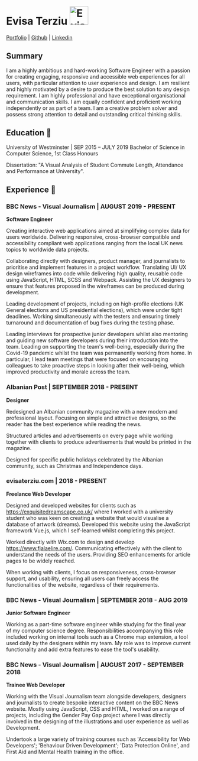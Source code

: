 
# Evisa Terziu <img width="50px" height="50px" style="padding:0; margin-right: 10px;" src="https://evisaterziu.com/img/logo_Evisa_large.e4563639.svg" alt="Evisa Terziu Logo"/>
[Portfolio](https://evisaterziu.com/) | [Github](https://github.com/evisat) | [Linkedin](https://www.linkedin.com/in/evisaterziu/)

## Summary
I am a highly ambitious and hard-working Software Engineer with a passion for creating engaging, responsive and accessible web experiences for all users, with particular attention to user experience and design.  I am resilient and highly motivated by a desire to produce the best solution to any design requirement.  I am highly professional and have exceptional organisational and communication skills. I am equally confident and proficient working independently or as part of a team. I am a creative problem solver and possess strong attention to detail and outstanding critical thinking skills.

## Education 🏫
University of Westminster | SEP 2015 – JULY 2019
Bachelor of Science in Computer Science, 1st Class Honours

Dissertation: "A Visual Analysis of Student Commute Length, Attendance and Performance at University".

## Experience 🏫
### BBC News - Visual Journalism | AUGUST 2019 - PRESENT
**Software Engineer**

Creating interactive web applications aimed at simplifying complex data for users worldwide. Delivering responsive, cross-browser compatible and accessibility compliant web applications ranging from the local UK news topics to worldwide data projects.

Collaborating directly with designers, product manager, and journalists to prioritise and implement features in a project workflow. Translating UI/ UX design wireframes into code while delivering high quality, reusable code using JavaScript, HTML, SCSS and Webpack. Assisting the UX designers to ensure that features proposed in the wireframes can be produced during development.

Leading development of projects, including on high-profile elections (UK General elections and US presidential elections), which were under tight deadlines. Working simultaneously with the testers and ensuring timely turnaround and documentation of bug fixes during the testing phase.

Leading interviews for prospective junior developers whilst also mentoring and guiding new software developers during their introduction into the team. Leading on supporting the team's well-being, especially during the Covid-19 pandemic whilst the team was permanently working from home. In particular, I lead team meetings that were focused on encouraging colleagues to take proactive steps in looking after their well-being, which improved productivity and morale across the team.

### Albanian Post | SEPTEMBER 2018 - PRESENT
**Designer**

Redesigned an Albanian community magazine with a new modern and professional layout. Focusing on simple and attractive designs, so the reader has the best experience while reading the news.

Structured articles and advertisements on every page while working together with clients to produce advertisements that would be printed in the magazine.

Designed for specific public holidays celebrated by the Albanian community, such as Christmas and Independence days.

### evisaterziu.com | 2018 - PRESENT
**Freelance Web Developer**

Designed and developed websites for clients such as https://exquisitedreamscape.co.uk/ where I worked with a university student who was keen on creating a website that would visualise a database of artwork (dreams). Developed this website using the JavaScript framework Vue.js, which I self-learned whilst completing this project.

Worked directly with Wix.com to design and develop https://www.fjalaelire.com/. Communicating effectively with the client to understand the needs of the users. Providing SEO enhancements for article pages to be widely reached.

When working with clients, I focus on responsiveness, cross-browser support, and usability, ensuring all users can freely access the functionalities of the website, regardless of their requirements.

### BBC News - Visual Journalism | SEPTEMBER 2018 - AUG 2019
**Junior Software Engineer**

Working as a part-time software engineer while studying for the final year of my computer science degree. Responsibilities accompanying this role included working on internal tools such as a Chrome map extension, a tool used daily by the designers within my team. My role was to improve current functionality and add extra features to ease the tool's usability.

### BBC News - Visual Journalism | AUGUST 2017 - SEPTEMBER 2018
**Trainee Web Developer**

Working with the Visual Journalism team alongside developers, designers and journalists to create bespoke interactive content on the BBC News website. Mostly using JavaScript, CSS and HTML, I worked on a range of projects, including the Gender Pay Gap project where I was directly involved in the designing of the illustrations and user experience as well as Development.

Undertook a large variety of training courses such as 'Accessibility for Web Developers'; 'Behaviour Driven Development'; 'Data Protection Online', and First Aid and Mental Health training in the office.
